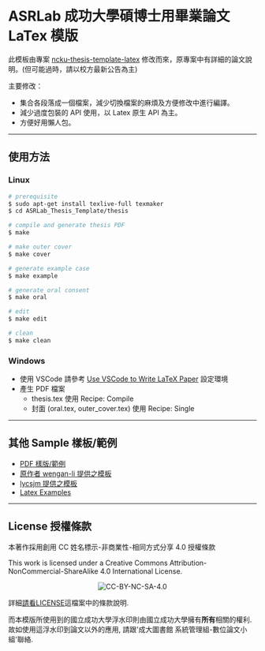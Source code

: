 # ASRLab 成功大學碩博士用畢業論文 LaTex 模版

此模板由專案 [ncku-thesis-template-latex](https://github.com/wengan-li/ncku-thesis-template-latex) 修改而來，原專案中有詳細的論文說明。(但可能過時，請以校方最新公告為主)

主要修改：

* 集合各段落成一個檔案，減少切換檔案的麻煩及方便修改中進行編譯。
* 減少過度包裝的 API 使用，以 Latex 原生 API 為主。
* 方便好用懶人包。

---

## 使用方法

### Linux

```bash
# prerequisite
$ sudo apt-get install texlive-full texmaker
$ cd ASRLab_Thesis_Template/thesis

# compile and generate thesis PDF
$ make

# make outer cover
$ make cover

# generate example case
$ make example

# generate oral consent
$ make oral

# edit
$ make edit

# clean
$ make clean
```

### Windows

* 使用 VSCode 請參考 [Use VSCode to Write LaTeX Paper](https://aben20807.github.io/posts/20210811-use-vscode-to-write-latex-paper/) 設定環境
* 產生 PDF 檔案
  * thesis.tex 使用 Recipe: Compile
  * 封面 (oral.tex, outer_cover.tex) 使用 Recipe: Single


---

## 其他 Sample 樣板/範例

* [PDF 樣版/範例](https://github.com/wengan-li/ncku-thesis-template-latex-sample)
* [原作者 wengan-li 提供之模板](https://github.com/wengan-li/ncku-thesis-template-latex)
* [lycsjm 提供之模板](https://github.com/lycsjm/nckuthesis)
* [Latex Examples](https://aben20807.github.io/posts/20221227-latex-examples/)

---

## License 授權條款

本著作採用創用 CC 姓名標示-非商業性-相同方式分享 4.0 授權條款

This work is licensed under a Creative Commons Attribution-NonCommercial-ShareAlike 4.0 International License.

<p align="center">
  <img src='https://i.creativecommons.org/l/by-nc-sa/4.0/88x31.png' alt="CC-BY-NC-SA-4.0"/>
</p>

詳細[請看LICENSE](https://github.com/wengan-li/ncku-thesis-template-latex/blob/master/LICENSE)這檔案中的條款說明.

而本模版所使用到的國立成功大學浮水印則由國立成功大學擁有**所有**相關的權利. 故如使用這浮水印到論文以外的應用, 請跟'成大圖書館 系統管理組-數位論文小組'聯絡.
